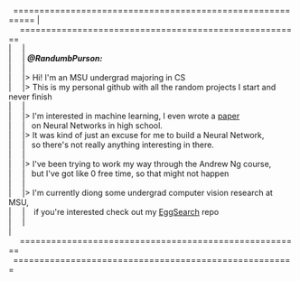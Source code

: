 

&nbsp;&nbsp;==========================================================
\|&nbsp;&nbsp;&nbsp;&nbsp;&nbsp;======================================================\
\|&nbsp;&nbsp;&nbsp;&nbsp;&nbsp;|\
\|&nbsp;&nbsp;&nbsp;&nbsp;&nbsp;| ***@RandumbPurson:***\
\|&nbsp;&nbsp;&nbsp;&nbsp;&nbsp;|\
\|&nbsp;&nbsp;&nbsp;&nbsp;&nbsp;|> Hi! I'm an MSU undergrad majoring in CS\
\|&nbsp;&nbsp;&nbsp;&nbsp;&nbsp;|> This is my personal github with all the random projects I start and never finish\
\|&nbsp;&nbsp;&nbsp;&nbsp;&nbsp;|\
\|&nbsp;&nbsp;&nbsp;&nbsp;&nbsp;|> I'm interested in machine learning, I even wrote a [paper](https://www.emerginginvestigators.org/articles/the-effect-of-varying-training-on-neural-network-weights-and-visualizations)\
\|&nbsp;&nbsp;&nbsp;&nbsp;&nbsp;|&nbsp;&nbsp;&nbsp;on Neural Networks in high school.\
\|&nbsp;&nbsp;&nbsp;&nbsp;&nbsp;|> It was kind of just an excuse for me to build a Neural Network,\
\|&nbsp;&nbsp;&nbsp;&nbsp;&nbsp;|&nbsp;&nbsp;&nbsp;so there's not really anything interesting in there.\
\|&nbsp;&nbsp;&nbsp;&nbsp;&nbsp;|\
\|&nbsp;&nbsp;&nbsp;&nbsp;&nbsp;|> I've been trying to work my way through the Andrew Ng course,\
\|&nbsp;&nbsp;&nbsp;&nbsp;&nbsp;|&nbsp;&nbsp;&nbsp;but I've got like 0 free time, so that might not happen\
\|&nbsp;&nbsp;&nbsp;&nbsp;&nbsp;|\
\|&nbsp;&nbsp;&nbsp;&nbsp;&nbsp;|> I'm currently diong some undergrad computer vision research at MSU, \
\|&nbsp;&nbsp;&nbsp;&nbsp;&nbsp;|&nbsp;&nbsp;&nbsp; if you're interested check out my [EggSearch](https://github.com/RandumbPurson/EggSearch) repo\
\|&nbsp;&nbsp;&nbsp;&nbsp;&nbsp;|\
\|&nbsp;&nbsp;&nbsp;&nbsp;&nbsp;======================================================\
&nbsp;&nbsp;======================================================
